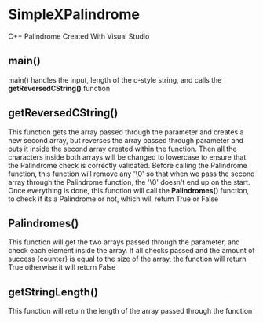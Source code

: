 # SimpleXPalindrome

C++ Palindrome Created With Visual Studio

## main()
main() handles the input, length of the c-style string, and calls the **getReversedCString()** function

## getReversedCString()
This function gets the array passed through the parameter and creates a new second array, but reverses the array passed through parameter
and puts it inside the second array created within the function. Then all the characters inside both arrays will be changed to lowercase to
ensure that the Palindrome check is correctly validated. Before calling the Palindrome function, this function will remove any '\0' so that
when we pass the second array through the Palindrome function, the '\0' doesn't end up on the start. Once everything is done, this function
will call the **Palindromes()** function, to check if its a Palindrome or not, which will return True or False

## Palindromes()
This function will get the two arrays passed through the parameter, and check each element inside the array. If all checks passed and
the amount of success {counter} is equal to the size of the array, the function will return True otherwise it will return False

## getStringLength()
This function will return the length of the array passed through the function




